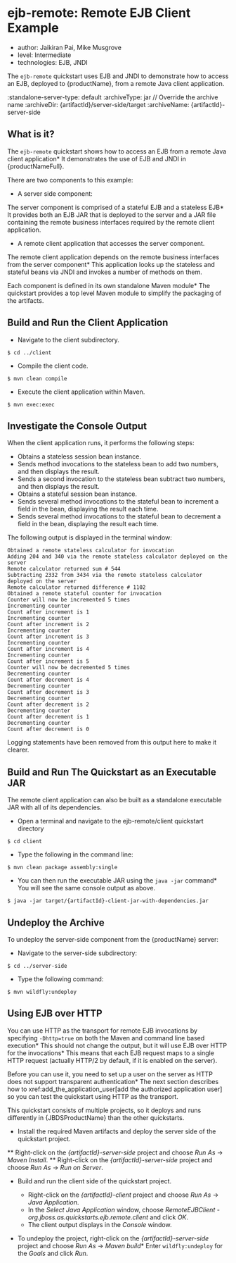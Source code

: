 # ejb-remote: Remote EJB Client Example
* author: Jaikiran Pai, Mike Musgrove
* level: Intermediate
* technologies: EJB, JNDI

The `ejb-remote` quickstart uses EJB and JNDI to demonstrate how to access an EJB, deployed to {productName}, from a remote Java client application.

:standalone-server-type: default
:archiveType: jar
// Override the archive name
:archiveDir: {artifactId}/server-side/target
:archiveName: {artifactId}-server-side

## What is it?

The `ejb-remote` quickstart shows how to access an EJB from a remote Java client application* It demonstrates the use of EJB and JNDI in {productNameFull}.

There are two components to this example:

* A server side component:

The server component is comprised of a stateful EJB and a stateless EJB* It provides both an EJB JAR that is deployed to the server and a JAR file containing the remote business interfaces required by the remote client application.

* A remote client application that accesses the server component.

The remote client application depends on the remote business interfaces from the server component* This application looks up the stateless and stateful beans via JNDI and invokes a number of methods on them.

Each component is defined in its own standalone Maven module* The quickstart provides a top level Maven module to simplify the packaging of the artifacts.

## Build and Run the Client Application

* Navigate to the client subdirectory.

```
$ cd ../client
```

* Compile the client code.

```
$ mvn clean compile
```

* Execute the client application within Maven.

```
$ mvn exec:exec
```

## Investigate the Console Output

When the client application runs, it performs the following steps:

* Obtains a stateless session bean instance.
* Sends method invocations to the stateless bean to add two numbers, and then displays the result.
* Sends a second invocation to the stateless bean subtract two numbers, and then displays the result.
* Obtains a stateful session bean instance.
* Sends several method invocations to the stateful bean to increment a field in the bean, displaying the result each time.
* Sends several method invocations to the stateful bean to decrement a field in the bean, displaying the result each time.

The following output is displayed in the terminal window:


```
Obtained a remote stateless calculator for invocation
Adding 204 and 340 via the remote stateless calculator deployed on the server
Remote calculator returned sum # 544
Subtracting 2332 from 3434 via the remote stateless calculator deployed on the server
Remote calculator returned difference # 1102
Obtained a remote stateful counter for invocation
Counter will now be incremented 5 times
Incrementing counter
Count after increment is 1
Incrementing counter
Count after increment is 2
Incrementing counter
Count after increment is 3
Incrementing counter
Count after increment is 4
Incrementing counter
Count after increment is 5
Counter will now be decremented 5 times
Decrementing counter
Count after decrement is 4
Decrementing counter
Count after decrement is 3
Decrementing counter
Count after decrement is 2
Decrementing counter
Count after decrement is 1
Decrementing counter
Count after decrement is 0
```

Logging statements have been removed from this output here to make it clearer.

## Build and Run The Quickstart as an Executable JAR

The remote client application can also be built as a standalone executable JAR with all of its dependencies.

* Open a terminal and navigate to the ejb-remote/client quickstart directory

```
$ cd client
```

* Type the following in the command line:

```
$ mvn clean package assembly:single
```

* You can then run the executable JAR using the `java -jar` command* You will see the same console output as above.

```
$ java -jar target/{artifactId}-client-jar-with-dependencies.jar
```

## Undeploy the Archive

To undeploy the server-side component from the {productName} server:

* Navigate to the server-side subdirectory:

```
$ cd ../server-side
```

* Type the following command:

```
$ mvn wildfly:undeploy
```

## Using EJB over HTTP

You can use HTTP as the transport for remote EJB invocations by specifying `-Dhttp=true` on both the Maven and command line based execution* This should not change the output, but it will use EJB over HTTP for the invocations* This means that each EJB request maps to a single HTTP request (actually HTTP/2 by default, if it is enabled on the server).

Before you can use it, you need to set up a user on the server as HTTP does not support transparent authentication* The next section describes how to xref:add_the_application_user[add the authorized application user] so you can test the quickstart using HTTP as the transport.

This quickstart consists of multiple projects, so it deploys and runs differently in {JBDSProductName} than the other quickstarts.

* Install the required Maven artifacts and deploy the server side of the quickstart project.

** Right-click on the *{artifactId}-server-side* project and choose *Run As* -> *Maven Install*.
** Right-click on the *{artifactId}-server-side* project and choose *Run As* -> *Run on Server*.
* Build and run the client side of the quickstart project.

    * Right-click on the *{artifactId}-client* project and choose *Run As* -> *Java Application*.
    * In the *Select Java Application* window, choose *RemoteEJBClient - org.jboss.as.quickstarts.ejb.remote.client* and click *OK*.
    * The client output displays in the *Console* window.
* To undeploy the project, right-click on the *{artifactId}-server-side* project and choose *Run As* -> *Maven build** Enter `wildfly:undeploy` for the *Goals* and click *Run*.